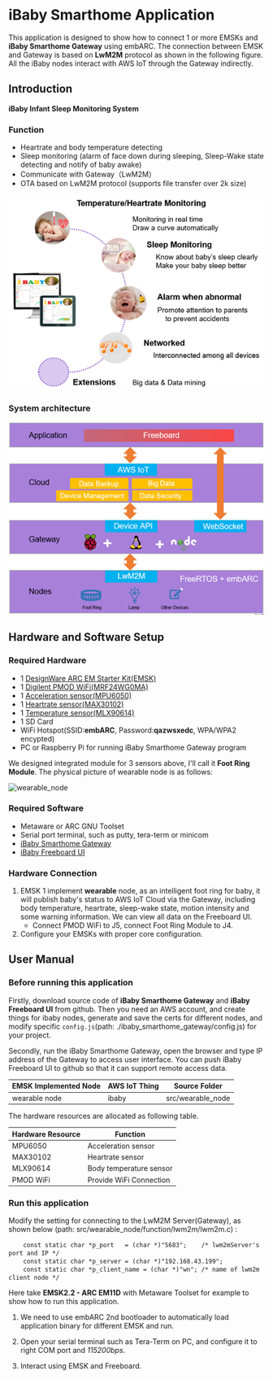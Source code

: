 # iBaby Smarthome Application
This application is designed to show how to connect 1 or more EMSKs and **iBaby Smarthome Gateway** using embARC. The connection between EMSK and Gateway is based on **LwM2M** protocol as shown in the following figure. All the iBaby nodes interact with AWS IoT through the Gateway indirectly.

## Introduction
**iBaby Infant Sleep Monitoring System**

### Function

- Heartrate and body temperature detecting
- Sleep monitoring (alarm of face down during sleeping, Sleep-Wake state detecting and notify of baby awake)
- Communicate with Gateway（LwM2M）
- OTA based on LwM2M protocol (supports file transfer over 2k size)

![ibaby_function][0]

### System architecture

![system_architecture][1]

## Hardware and Software Setup
### Required Hardware
- 1 [DesignWare ARC EM Starter Kit(EMSK)][30]
- 1 [Digilent PMOD WiFi(MRF24WG0MA)][31]
- 1 [Acceleration sensor(MPU6050)][32]
- 1 [Heartrate sensor(MAX30102)][33]
- 1 [Temperature sensor(MLX90614)][34]
- 1 SD Card
- WiFi Hotspot(SSID:**embARC**, Password:**qazwsxedc**, WPA/WPA2 encypted)
- PC or Raspberry Pi for running iBaby Smarthome Gateway program

We designed integrated module for 3 sensors above, I'll call it **Foot Ring Module**. The physical picture of wearable node is as follows:

![wearable_node][2]

### Required Software
- Metaware or ARC GNU Toolset
- Serial port terminal, such as putty, tera-term or minicom
- [iBaby Smarthome Gateway][35]
- [iBaby Freeboard UI][36]

### Hardware Connection
1. EMSK 1 implement **wearable** node, as an intelligent foot ring for baby, it will publish baby's status to AWS IoT Cloud via the Gateway, including body temperature, heartrate, sleep-wake state, motion intensity and some warning information. We can view all data on the Freeboard UI.
   - Connect PMOD WiFi to J5, connect Foot Ring Module to J4.
2. Configure your EMSKs with proper core configuration.

## User Manual
### Before running this application
Firstly, download source code of **iBaby Smarthome Gateway** and **iBaby Freeboard UI** from github. Then you need an AWS account, and create things for ibaby nodes, generate and save the certs for different nodes, and modify specific `config.js`(path: ./ibaby_smarthome_gateway/config.js) for your project.

Secondly, run the iBaby Smarthome Gateway, open the browser and type IP address of the Gateway to access user interface. You can push iBaby Freeboard UI to github so that it can support remote access data.

|  EMSK Implemented Node   |    AWS IoT Thing      |     Source Folder      |
| ------------------------ | --------------------- | ---------------------- |
|      wearable node       |        ibaby          |   src/wearable_node    |

The hardware resources are allocated as following table.

|  Hardware Resource  |            Function                                           |
| ------------------- | ------------------------------------------------------------- |
|  MPU6050            | Acceleration sensor                                           |
|  MAX30102           | Heartrate sensor                                              |
|  MLX90614           | Body temperature sensor                                       |
|  PMOD WiFi          | Provide WiFi Connection                                       |

### Run this application

Modify the setting for connecting to the LwM2M Server(Gateway), as shown below (path: src/wearable_node/function/lwm2m/lwm2m.c) :

		const static char *p_port   = (char *)"5683";    /* lwm2mServer's port and IP */
		const static char *p_server = (char *)"192.168.43.199";
		const static char *p_client_name = (char *)"wn"; /* name of lwm2m client node */

Here take **EMSK2.2 - ARC EM11D** with Metaware Toolset for example to show how to run this application.

1. We need to use embARC 2nd bootloader to automatically load application binary for different EMSK and run.

2. Open your serial terminal such as Tera-Term on PC, and configure it to right COM port and *115200bps*.

3. Interact using EMSK and Freeboard.

[0]: ./doc/screenshots/ibaby_function.PNG
	"ibaby_function"
[1]: ./doc/screenshots/system_architecture.PNG
	"system_architecture"
[2]: ./doc/screenshots/wearable_node.PNG
	"wearable_node"

[30]: ./doc/screenshots/wearable_node.PNG
	"wearable_node"
[31]: ./doc/screenshots/wearable_node.PNG
	"wearable_node"
[32]: ./doc/screenshots/wearable_node.PNG
	"wearable_node"
[33]: ./doc/screenshots/wearable_node.PNG
	"wearable_node"
[34]: ./doc/screenshots/wearable_node.PNG
	"wearable_node"
[35]: ./doc/screenshots/wearable_node.PNG
	"wearable_node"
[36]: ./doc/screenshots/wearable_node.PNG
	"wearable_node"

